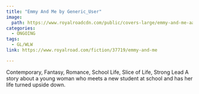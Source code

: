 ```yaml
---
title: "Emmy And Me by Generic_User"
image:
  path: https://www.royalroadcdn.com/public/covers-large/emmy-and-me-aabab9ojww4.jpg
categories:
  - ONGOING
tags:
  - GL/WLW
link: https://www.royalroad.com/fiction/37719/emmy-and-me

---
```

Contemporary, Fantasy, Romance, School Life, Slice of Life, Strong Lead
A story about a young woman who meets a new student at school and has her life turned upside down.

